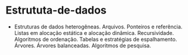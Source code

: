 # Estrututa-de-dados

- Estruturas de dados heterogêneas. Arquivos. Ponteiros e referência. Listas em alocação estática e alocação dinâmica. Recursividade. Algoritmos de ordenação. Tabelas e estratégias de espalhamento. Árvores. Árvores balanceadas. Algoritmos de pesquisa.
